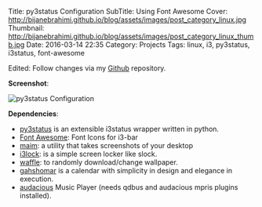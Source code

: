Title: py3status Configuration
SubTitle: Using Font Awesome
Cover: http://bijanebrahimi.github.io/blog/assets/images/post_category_linux.jpg
Thumbnail: http://bijanebrahimi.github.io/blog/assets/images/post_category_linux_thumb.jpg
Date: 2016-03-14 22:35
Category: Projects
Tags: linux, i3, py3status, i3status, font-awesome

Edited: Follow changes via my [Github](https://github.com/bijanebrahimi/py3status-config) repository.

**Screenshot**:

![py3status Configuration](https://bijanebrahimi.github.io/py3status-config/images/py3status.png)

**Dependencies**:

- [py3status](https://github.com/ultrabug/py3status) is an extensible i3status wrapper written in python.
- <i class="fa fa-flag"></i> [Font Awesome](https://fortawesome.github.io/Font-Awesome/): Font Icons for i3-bar
- <i class="fa fa-camera"></i> [maim](https://github.com/naelstrof/maim): a utility that takes screenshots of your desktop
- <i class="fa fa-lock"></i> [i3lock](http://i3wm.org/i3lock/): is a simple screen locker like slock.
- <i class="fa fa-picture-o"></i> [waffle](https://github.com/bijanebrahimi/waffle): to randomly download/change wallpaper.
- <i class="fa fa-calendar"></i> [gahshomar](https://gahshomar.github.io/gahshomar/) is a calendar with simplicity in design and elegance in execution.
- <i class="fa fa-music"></i> [audacious](http://audacious-media-player.org/) Music Player (needs qdbus and audacious mpris plugins installed).
